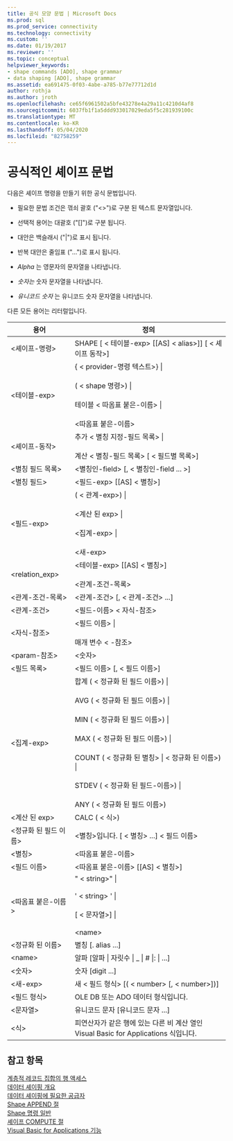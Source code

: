 ```yaml
---
title: 공식 모양 문법 | Microsoft Docs
ms.prod: sql
ms.prod_service: connectivity
ms.technology: connectivity
ms.custom: ''
ms.date: 01/19/2017
ms.reviewer: ''
ms.topic: conceptual
helpviewer_keywords:
- shape commands [ADO], shape grammar
- data shaping [ADO], shape grammar
ms.assetid: ea691475-0f03-4abe-a785-b77e77712d1d
author: rothja
ms.author: jroth
ms.openlocfilehash: ce65f6961502a5bfe43278e4a29a11c4210d4af8
ms.sourcegitcommit: 6037fb1f1a5ddd933017029eda5f5c281939100c
ms.translationtype: MT
ms.contentlocale: ko-KR
ms.lasthandoff: 05/04/2020
ms.locfileid: "82758259"
---
```

# <a name="formal-shape-grammar"></a>공식적인 셰이프 문법
다음은 셰이프 명령을 만들기 위한 공식 문법입니다.  
  
-   필요한 문법 조건은 꺾쇠 괄호 ("<>")로 구분 된 텍스트 문자열입니다.  
  
-   선택적 용어는 대괄호 ("[]")로 구분 됩니다.  
  
-   대안은 백슬래시 ("&#124;")로 표시 됩니다.  
  
-   반복 대안은 줄임표 ("...")로 표시 됩니다.  
  
-   *Alpha* 는 영문자의 문자열을 나타냅니다.  
  
-   *숫자는* 숫자 문자열을 나타냅니다.  
  
-   *유니코드 숫자* 는 유니코드 숫자 문자열을 나타냅니다.  
  
 다른 모든 용어는 리터럴입니다.  
  
|용어|정의|  
|----------|----------------|  
|\<셰이프-명령>|SHAPE [ \< 테이블-exp> [[AS] \< alias>]] [ \< 셰이프 동작>]|  
|\<테이블-exp>|{ \< provider-명령 텍스트>} &#124;<br /><br /> ( \< shape 명령>) &#124;<br /><br /> 테이블 \< 따옴표 붙은-이름> &#124;<br /><br /> \<따옴표 붙은-이름>|  
|\<셰이프-동작>|추가 \< 별칭 지정-필드 목록> &#124;<br /><br /> 계산 \< 별칭-필드 목록> [ \< 필드별 목록>]|  
|\<별칭 필드 목록>|\<별칭인-field> [, \< 별칭인-field ... >]|  
|\<별칭 필드>|\<필드-exp> [[AS] \< 별칭>]|  
|\<필드-exp>|( \< 관계-exp>) &#124;<br /><br /> \<계산 된 exp> &#124;<br /><br /> \<집계-exp> &#124;<br /><br /> \<새-exp>|  
|<relation_exp>|\<테이블-exp> [[AS] \< 별칭>]<br /><br /> \<관계-조건-목록>|  
|\<관계-조건-목록>|\<관계-조건> [, \< 관계-조건> ...]|  
|\<관계-조건>|\<필드-이름> \< 자식-참조>|  
|\<자식-참조>|\<필드 이름> &#124;<br /><br /> 매개 변수 \< -참조>|  
|\<param-참조>|\<숫자>|  
|\<필드 목록>|\<필드 이름> [, \< 필드 이름>]|  
|\<집계-exp>|합계 ( \< 정규화 된 필드 이름>) &#124;<br /><br /> AVG ( \< 정규화 된 필드 이름>) &#124;<br /><br /> MIN ( \< 정규화 된 필드 이름>) &#124;<br /><br /> MAX ( \< 정규화 된 필드 이름>) &#124;<br /><br /> COUNT ( \< 정규화 된 별칭> &#124; \< 정규화 된 이름>) &#124;<br /><br /> STDEV ( \< 정규화 된 필드-이름>) &#124;<br /><br /> ANY ( \< 정규화 된 필드 이름>)|  
|\<계산 된 exp>|CALC ( \< 식>)|  
|\<정규화 된 필드 이름>|\<별칭>입니다. [ \< 별칭> ...] \< 필드 이름>|  
|\<별칭>|\<따옴표 붙은-이름>|  
|\<필드 이름>|\<따옴표 붙은-이름> [[AS] \< 별칭>]|  
|\<따옴표 붙은-이름>|" \< string>" &#124;<br /><br /> ' \< string> ' &#124;<br /><br /> [ \< 문자열>] &#124;<br /><br /> \<name>|  
|\<정규화 된 이름>|별칭 [. alias ...]|  
|\<name>|알파 [알파 &#124; 자릿수 &#124; _ &#124; # &#124;: &#124; ...]|  
|\<숫자>|숫자 [digit ...]|  
|\<새-exp>|새 \< 필드 형식> [( \< number> [, \< number>])]|  
|\<필드 형식>|OLE DB 또는 ADO 데이터 형식입니다.|  
|\<문자열>|유니코드 문자 [유니코드 문자 ...]|  
|\<식>|피연산자가 같은 행에 있는 다른 비 계산 열인 Visual Basic for Applications 식입니다.|  
  
## <a name="see-also"></a>참고 항목  
 [계층적 레코드 집합의 행 액세스](../../../ado/guide/data/accessing-rows-in-a-hierarchical-recordset.md)   
 [데이터 셰이핑 개요](../../../ado/guide/data/data-shaping-overview.md)   
 [데이터 셰이핑에 필요한 공급자](../../../ado/guide/data/required-providers-for-data-shaping.md)   
 [Shape APPEND 절](../../../ado/guide/data/shape-append-clause.md)   
 [Shape 명령 일반](../../../ado/guide/data/shape-commands-in-general.md)   
 [셰이프 COMPUTE 절](../../../ado/guide/data/shape-compute-clause.md)   
 [Visual Basic for Applications 기능](../../../ado/guide/data/visual-basic-for-applications-functions.md)
